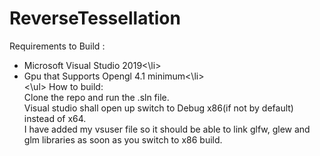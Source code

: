 # ReverseTessellation

Requirements to Build :<br>
  <ul>
  <li>Microsoft Visual Studio 2019<\li><br>
  <li>Gpu that Supports Opengl 4.1 minimum<\li><br>
  <\ul>
How to build:<br>
  Clone the repo and run the .sln file.<br>
  Visual studio shall open up switch to Debug x86(if not by default) instead of x64.<br>
  I have added my vsuser file so it should be able to link glfw, glew and glm libraries as soon as you switch to x86 build.<br>
